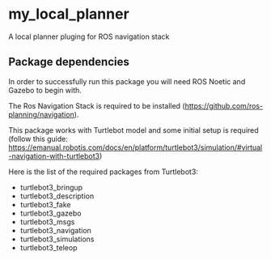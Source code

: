 # my_local_planner
A local planner pluging for ROS navigation stack

## Package dependencies
In order to successfully run this package you will need ROS Noetic and Gazebo to begin with.

The Ros Navigation Stack is required to be installed (https://github.com/ros-planning/navigation).

This package works with Turtlebot model and some initial setup is required (follow this guide: https://emanual.robotis.com/docs/en/platform/turtlebot3/simulation/#virtual-navigation-with-turtlebot3)

Here is the list of the required packages from Turtlebot3:
- turtlebot3_bringup
- turtlebot3_description
- turtlebot3_fake
- turtlebot3_gazebo
- turtlebot3_msgs
- turtlebot3_navigation
- turtlebot3_simulations
- turtlebot3_teleop
